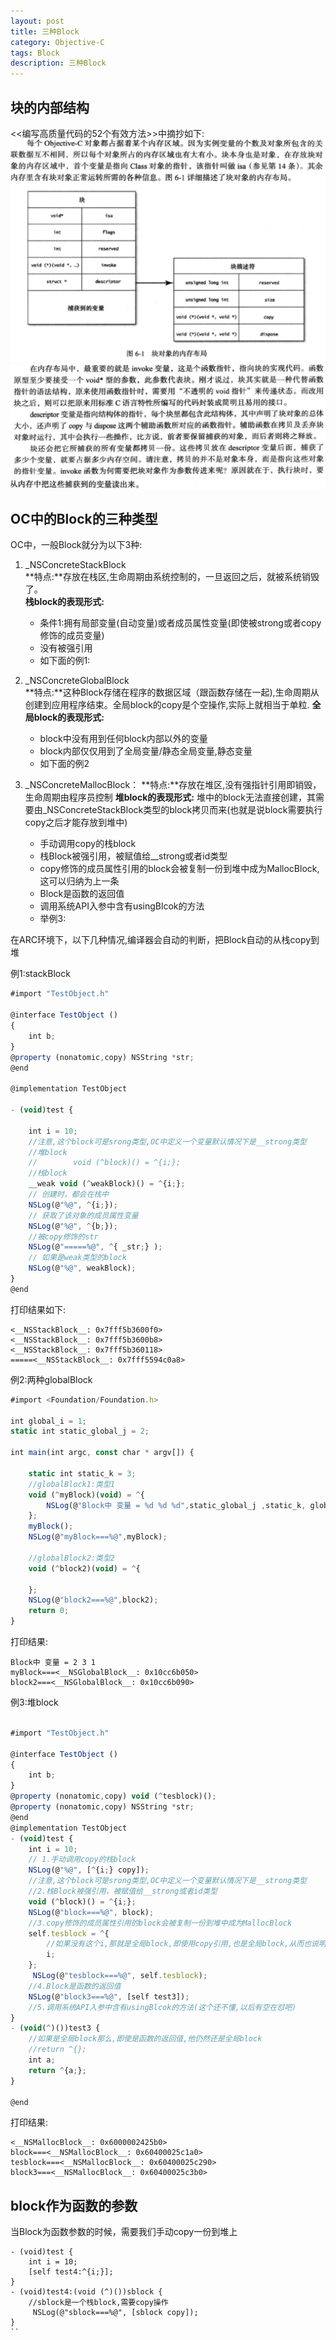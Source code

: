 ```yaml
---
layout: post
title: 三种Block
category: Objective-C
tags: Block
description: 三种Block
---
```

## 块的内部结构
<<编写高质量代码的52个有效方法>>中摘抄如下:
![图一](https://raw.githubusercontent.com/zhoghua123/imgsBed/master/block1.png)
![图二](https://raw.githubusercontent.com/zhoghua123/imgsBed/master/block2.png)
![图三](https://raw.githubusercontent.com/zhoghua123/imgsBed/master/block3.png)
## OC中的Block的三种类型

OC中，一般Block就分为以下3种:

1. _NSConcreteStackBlock    
    **特点:**存放在栈区,生命周期由系统控制的，一旦返回之后，就被系统销毁了。     
    **栈block的表现形式:**
    * 条件1:拥有局部变量(自动变量)或者成员属性变量(即使被strong或者copy修饰的成员变量)
    * 没有被强引用
    * 如下面的例1:
2. _NSConcreteGlobalBlock   
    **特点:**这种Block存储在程序的数据区域（跟函数存储在一起),生命周期从创建到应用程序结束。全局block的copy是个空操作,实际上就相当于单粒.
    **全局block的表现形式:**
    * block中没有用到任何block内部以外的变量
    * block内部仅仅用到了全局变量/静态全局变量,静态变量
    * 如下面的例2
   
3. _NSConcreteMallocBlock：
    **特点:**存放在堆区,没有强指针引用即销毁，生命周期由程序员控制
     **堆block的表现形式:**
     堆中的block无法直接创建，其需要由_NSConcreteStackBlock类型的block拷贝而来(也就是说block需要执行copy之后才能存放到堆中) 
    * 手动调用copy的栈block
    * 栈Block被强引用，被赋值给__strong或者id类型
    * copy修饰的成员属性引用的block会被复制一份到堆中成为MallocBlock,这可以归纳为上一条
    * Block是函数的返回值
    * 调用系统API入参中含有usingBlcok的方法
    * 举例3:
    

    
在ARC环境下，以下几种情况,编译器会自动的判断，把Block自动的从栈copy到堆
 
例1:stackBlock

```javascript
#import "TestObject.h"

@interface TestObject ()
{
    int b;
}
@property (nonatomic,copy) NSString *str;
@end

@implementation TestObject

- (void)test {
    
    int i = 10;
    //注意,这个block可是srong类型,OC中定义一个变量默认情况下是__strong类型
    //堆block
    //        void (^block)() = ^{i;};
    //栈block
    __weak void (^weakBlock)() = ^{i;};
    // 创建时，都会在栈中
    NSLog(@"%@", ^{i;});
    // 获取了该对象的成员属性变量
    NSLog(@"%@", ^{b;});
    //被copy修饰的str
    NSLog(@"=====%@", ^{ _str;} );
    // 如果是weak类型的block
    NSLog(@"%@", weakBlock);
}
@end
```
打印结果如下:
```
<__NSStackBlock__: 0x7fff5b3600f0>
<__NSStackBlock__: 0x7fff5b3600b8>
<__NSStackBlock__: 0x7fff5b360118>
=====<__NSStackBlock__: 0x7fff5594c0a8>
```

例2:两种globalBlock

```javascript
#import <Foundation/Foundation.h>

int global_i = 1;
static int static_global_j = 2;

int main(int argc, const char * argv[]) {
    
    static int static_k = 3;
    //globalBlock1:类型1
    void (^myBlock)(void) = ^{
        NSLog(@"Block中 变量 = %d %d %d",static_global_j ,static_k, global_i);
    };
    myBlock();
    NSLog(@"myBlock===%@",myBlock);
    
    //globalBlock2:类型2
    void (^block2)(void) = ^{
    
    };
    NSLog(@"block2===%@",block2);
    return 0;
}

```
打印结果:
```
Block中 变量 = 2 3 1
myBlock===<__NSGlobalBlock__: 0x10cc6b050>
block2===<__NSGlobalBlock__: 0x10cc6b090>
```
例3:堆block

```javascript

#import "TestObject.h"

@interface TestObject ()
{
    int b;
}
@property (nonatomic,copy) void (^tesblock)();
@property (nonatomic,copy) NSString *str;
@end
@implementation TestObject
- (void)test {
    int i = 10;
    // 1.手动调用copy的栈block
    NSLog(@"%@", [^{i;} copy]);
    //注意,这个block可是srong类型,OC中定义一个变量默认情况下是__strong类型
    //2.栈Block被强引用，被赋值给__strong或者id类型
    void (^block)() = ^{i;};
    NSLog(@"block===%@", block);
    //3.copy修饰的成员属性引用的block会被复制一份到堆中成为MallocBlock
    self.tesblock = ^{
        //如果没有这个i,那就是全局block,即使用copy引用,也是全局block,从而也说明全局block是不可囊转化成堆block
        i;
    };
     NSLog(@"tesblock===%@", self.tesblock);
    //4.Block是函数的返回值
    NSLog(@"block3===%@", [self test3]);
    //5.调用系统API入参中含有usingBlcok的方法(这个还不懂,以后有空在怼吧)
}
- (void(^)())test3 {
    //如果是全局block那么,即使是函数的返回值,他仍然还是全局block
    //return ^{};
    int a;
    return ^{a;};
}

@end
```
打印结果:

```
<__NSMallocBlock__: 0x6000002425b0>
block===<__NSMallocBlock__: 0x60400025c1a0>
tesblock===<__NSMallocBlock__: 0x60400025c290>
block3===<__NSMallocBlock__: 0x60400025c3b0>
```

## block作为函数的参数
当Block为函数参数的时候，需要我们手动copy一份到堆上

```
- (void)test {
    int i = 10;
    [self test4:^{i;}];
}
- (void)test4:(void (^)())sblock {
    //sblock是一个栈block,需要copy操作
     NSLog(@"sblock===%@", [sblock copy]);
}
``




